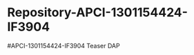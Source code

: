 # Repository-APCI-1301154424-IF3904
#APCI-1301154424-IF3904
Teaser DAP 
<html>
<head>
  <title></title>
  <body>
  </body>
</head>

</html>
